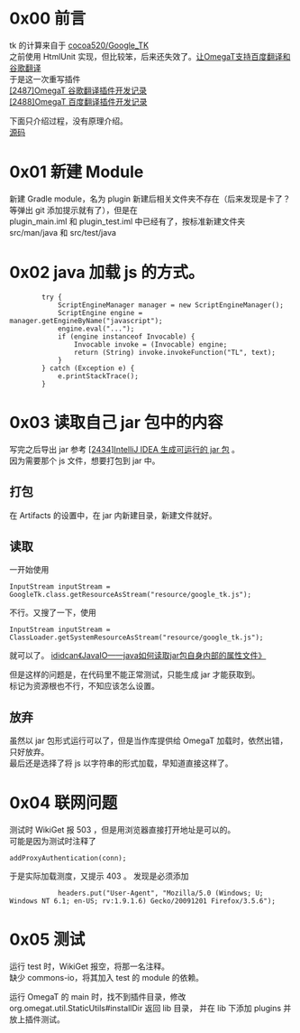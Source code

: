 # 0x00 前言
tk 的计算来自于
[cocoa520/Google_TK](https://github.com/cocoa520/Google_TK/blob/master/google_tk.html)  
之前使用 HtmlUnit 实现，但比较笨，后来还失效了。[让OmegaT支持百度翻译和谷歌翻译](http://blog.pingfangx.com/2359.html)  
于是这一次重写插件  
[[2487]OmegaT 谷歌翻译插件开发记录](http://blog.pingfangx.com/2487.html)  
[[2488]OmegaT 百度翻译插件开发记录](http://blog.pingfangx.com/2488.html)  

下面只介绍过程，没有原理介绍。  
[源码](https://github.com/pingfangx/omegat/blob/451bea6ade0bf62dc5bed7c771cf92ac08522a93/plugin/src/main/java/com/pingfangx/omegat/plugin/GoogleTranslatorX.java)

# 0x01 新建 Module
新建 Gradle module，名为 plugin 新建后相关文件夹不存在（后来发现是卡了？等弹出 git 添加提示就有了），但是在  
plugin_main.iml 和 plugin_test.iml 中已经有了，按标准新建文件夹
src/man/java 和 src/test/java

# 0x02 java 加载 js 的方式。
```
        try {
            ScriptEngineManager manager = new ScriptEngineManager();
            ScriptEngine engine = manager.getEngineByName("javascript");
            engine.eval("...");
            if (engine instanceof Invocable) {
                Invocable invoke = (Invocable) engine;
                return (String) invoke.invokeFunction("TL", text);
            }
        } catch (Exception e) {
            e.printStackTrace();
        }
```


# 0x03 读取自己 jar 包中的内容
写完之后导出 jar 参考 [[2434]IntelliJ IDEA 生成可运行的 jar 包](http://blog.pingfangx.com/2434.html) 。  
因为需要那个 js 文件，想要打包到 jar 中。
## 打包
在 Artifacts 的设置中，在 jar 内新建目录，新建文件就好。
## 读取
一开始使用
```
InputStream inputStream = GoogleTk.class.getResourceAsStream("resource/google_tk.js");
```
不行。又搜了一下，使用
```
InputStream inputStream = ClassLoader.getSystemResourceAsStream("resource/google_tk.js");
```
就可以了。
[ididcan《JavaIO——java如何读取jar包自身内部的属性文件》](http://blog.csdn.net/ididcan/article/details/6832505)

但是这样的问题是，在代码里不能正常测试，只能生成 jar 才能获取到。  
标记为资源根也不行，不知应该怎么设置。  
## 放弃
虽然以 jar 包形式运行可以了，但是当作库提供给 OmegaT 加载时，依然出错，只好放弃。  
最后还是选择了将 js 以字符串的形式加载，早知道直接这样了。

# 0x04 联网问题
测试时 WikiGet 报 503 ，但是用浏览器直接打开地址是可以的。  
可能是因为测试时注释了
```
addProxyAuthentication(conn);
```
于是实际加载测度，又提示 403 。
发现是必须添加 
```
            headers.put("User-Agent", "Mozilla/5.0 (Windows; U; Windows NT 6.1; en-US; rv:1.9.1.6) Gecko/20091201 Firefox/3.5.6");
```

# 0x05 测试
运行 test 时，WikiGet 报空，将那一名注释。  
缺少 commons-io，将其加入 test 的 module 的依赖。

运行 OmegaT 的 main 时，找不到插件目录，修改 org.omegat.util.StaticUtils#installDir 返回 lib 目录，
并在 lib 下添加 plugins 并放上插件测试。